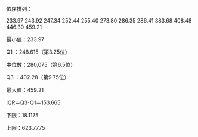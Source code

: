 依序排列：

233.97  243.92  247.34  252.44  255.40  273.80  286.35  286.41  383.68  408.48  446.30  459.21

最小值：233.97

Q1    ：248.615（第3.25位）

中位數：280,075（第6.5位）

Q3    ：402.28（第9.75位）

最大值：459.21

IQR＝Q3-Q1＝153.665

下限：18.1175

上限：623.7775








